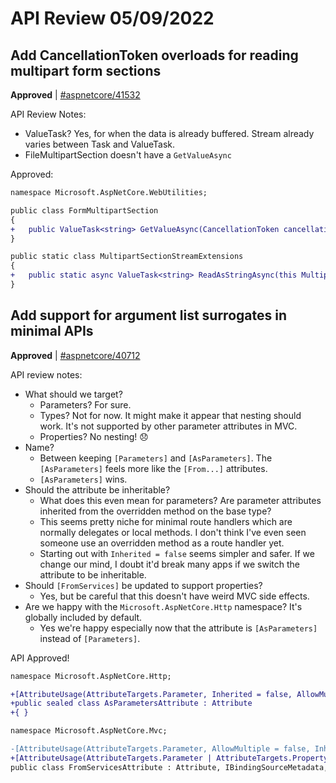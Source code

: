 # API Review 05/09/2022

## Add CancellationToken overloads for reading multipart form sections

**Approved** | [#aspnetcore/41532](https://github.com/dotnet/aspnetcore/issues/41532#issuecomment-1121391331)

API Review Notes:

- ValueTask? Yes, for when the data is already buffered. Stream already varies between Task and ValueTask.
- FileMultipartSection doesn't have a `GetValueAsync`

Approved:

```diff
namespace Microsoft.AspNetCore.WebUtilities;

public class FormMultipartSection
{
+   public ValueTask<string> GetValueAsync(CancellationToken cancellationToken);
}

public static class MultipartSectionStreamExtensions
{
+   public static async ValueTask<string> ReadAsStringAsync(this MultipartSection section, CancellationToken cancellationToken);
}
```
## Add support for argument list surrogates in minimal APIs

**Approved** | [#aspnetcore/40712](https://github.com/dotnet/aspnetcore/issues/40712#issuecomment-1121430995)

API review notes:

- What should we target?
  - Parameters? For sure.
  - Types? Not for now. It might make it appear that nesting should work. It's not supported by other parameter attributes in MVC.
  - Properties? No nesting! 😞 
- Name?
  - Between keeping `[Parameters]` and `[AsParameters]`. The `[AsParameters]` feels more like the `[From...]` attributes.
  - `[AsParameters]` wins.
- Should the attribute be inheritable?
  - What does this even mean for parameters? Are parameter attributes inherited from the overridden method on the base type?
  - This seems pretty niche for minimal route handlers which are normally delegates or local methods. I don't think I've even seen someone use an overridden method as a route handler yet.
  - Starting out with `Inherited = false` seems simpler and safer. If we change our mind, I doubt it'd break many apps if we switch the attribute to be inheritable.
- Should `[FromServices]` be updated to support properties?
  - Yes, but be careful that this doesn't have weird MVC side effects.
- Are we happy with the `Microsoft.AspNetCore.Http` namespace? It's globally included by default.
  - Yes we're happy especially now that the attribute is `[AsParameters]` instead of `[Parameters]`.

API Approved!

```diff
namespace Microsoft.AspNetCore.Http;

+[AttributeUsage(AttributeTargets.Parameter, Inherited = false, AllowMultiple = false)]
+public sealed class AsParametersAttribute : Attribute
+{ }

namespace Microsoft.AspNetCore.Mvc;

-[AttributeUsage(AttributeTargets.Parameter, AllowMultiple = false, Inherited = true)]
+[AttributeUsage(AttributeTargets.Parameter | AttributeTargets.Property, AllowMultiple = false, Inherited = true)]
public class FromServicesAttribute : Attribute, IBindingSourceMetadata, IFromServiceMetadata
```
